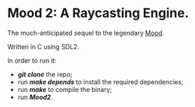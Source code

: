 <!DOCTYPE html>
<html>
<body>

<h1><b>Mood 2: A Raycasting Engine.</b></h1>
The much-anticipated sequel to the legendary <a href="https://yknottyd.itch.io/mood">Mood</a>.

<p>Written in C using SDL2.</p>
<p>In order to run it:</p>
<ul>
    <li><b><i>git clone</i></b> the repo;</li>
    <li>run <b><i>make depends</i></b> to install the required dependencies;</li>
    <li>run <b><i>make</i></b> to compile the binary;</li>
    <li>run <b><i>Mood2</i></b>.</li>
</ul>

</body>
</html>
